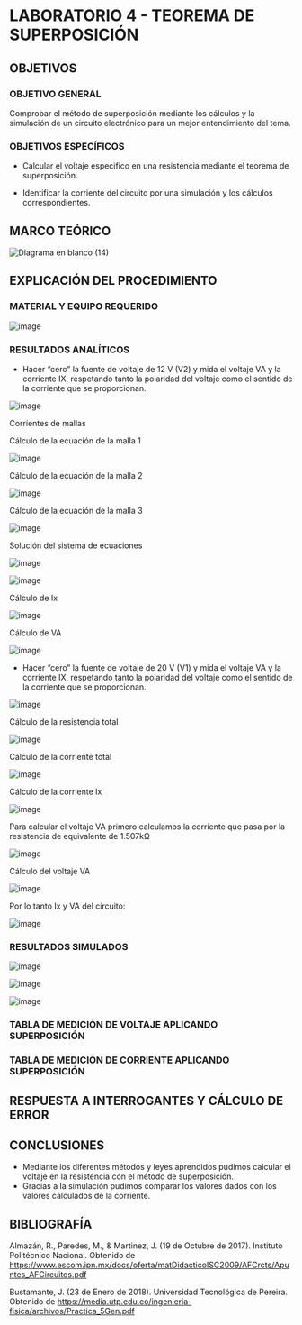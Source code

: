# LABORATORIO 4 - TEOREMA DE SUPERPOSICIÓN

## OBJETIVOS

### OBJETIVO GENERAL

Comprobar el método de superposición mediante los cálculos y la simulación de un circuito electrónico para un mejor entendimiento del tema.

### OBJETIVOS ESPECÍFICOS

- Calcular el voltaje especifico en una resistencia mediante el teorema de superposición.

- Identificar la corriente del circuito por una simulación y los cálculos correspondientes.

## MARCO TEÓRICO

![Diagrama en blanco (14)](https://user-images.githubusercontent.com/105606339/176924262-4e7bf95b-4a6a-4aa9-ae8e-8c807e9b7940.png)

## EXPLICACIÓN DEL PROCEDIMIENTO

### MATERIAL Y EQUIPO REQUERIDO

![image](https://user-images.githubusercontent.com/105606339/176924482-d94ff0db-94c2-4fc5-8cb6-cf1b5cdbf972.png)

### RESULTADOS ANALÍTICOS

- Hacer “cero” la fuente de voltaje de 12 V (V2) y mida el voltaje VA y la corriente IX, respetando tanto la polaridad del voltaje como el sentido de la corriente que se proporcionan. 

![image](https://user-images.githubusercontent.com/105606339/176928135-521379a3-77f1-4c9f-ac07-cb97e4359f0b.png)

Corrientes de mallas

Cálculo de la ecuación de la malla 1

![image](https://user-images.githubusercontent.com/105606339/176928411-bade2086-ce20-4523-a77a-588c8d00ee66.png)

Cálculo de la ecuación de la malla 2

![image](https://user-images.githubusercontent.com/105606339/176928488-60ef431b-50dc-4789-850f-bf0b38a178e7.png)

Cálculo de la ecuación de la malla 3

![image](https://user-images.githubusercontent.com/105606339/176928673-b1f10296-e32c-4e1e-9f0a-c06dee80e4ed.png)

Solución del sistema de ecuaciones

![image](https://user-images.githubusercontent.com/105606339/176930349-42dcad02-4f33-483c-b131-844d5b6ca051.png)

![image](https://user-images.githubusercontent.com/105606339/176931338-dfaf81e4-f669-4768-8a88-47eca3bd51dc.png)


Cálculo de Ix

![image](https://user-images.githubusercontent.com/105606339/176931374-a5e7be61-9b5f-4d78-b353-1b9dc6bfadaa.png)

Cálculo de VA

![image](https://user-images.githubusercontent.com/105606339/176931682-056787d9-547d-4832-9f4f-242b20d7e2de.png)

- Hacer “cero” la fuente de voltaje de 20 V (V1) y mida el voltaje VA y la corriente IX, respetando tanto la polaridad del voltaje como el sentido de la corriente que se proporcionan.

![image](https://user-images.githubusercontent.com/105606339/176932868-0e71ab5c-215d-4df6-b300-a4e561eaa4cc.png)

Cálculo de la resistencia total

![image](https://user-images.githubusercontent.com/105606339/176933271-64027a72-e6e5-449c-8ba2-b75c462c724a.png)

Cálculo de la corriente total

![image](https://user-images.githubusercontent.com/105606339/176933343-15485712-c307-457f-8a3a-e72f90be7bef.png)

Cálculo de la corriente Ix

![image](https://user-images.githubusercontent.com/105606339/176933643-7dcf1f40-1375-418c-8839-28bb7bec90c2.png)

Para calcular el voltaje VA primero calculamos la corriente que pasa por la resistencia de equivalente de 1.507kΩ

![image](https://user-images.githubusercontent.com/105606339/176934417-56a1beff-ed6b-4487-96a0-ecd297d7bb35.png)

Cálculo del voltaje VA

![image](https://user-images.githubusercontent.com/105606339/176934481-16ac73b9-10da-4fab-ab19-c2cc434d686a.png)


Por lo tanto Ix y VA del circuito:

![image](https://user-images.githubusercontent.com/105606339/176935824-c46de3a6-a401-4669-a1d8-327f3ce24d48.png)

### RESULTADOS SIMULADOS

![image](https://user-images.githubusercontent.com/105606339/176926156-4bbb3089-9a26-4965-bdb7-f6d20fe4f8d5.png)

![image](https://user-images.githubusercontent.com/105606339/176926523-cb3a300b-d893-49ca-85d0-4b9de68163d8.png)

![image](https://user-images.githubusercontent.com/105606339/176927071-2dc39f3c-136f-409d-8d4f-7454054d10f5.png)


### TABLA DE MEDICIÓN DE VOLTAJE APLICANDO SUPERPOSICIÓN
### TABLA DE MEDICIÓN DE CORRIENTE APLICANDO SUPERPOSICIÓN


## RESPUESTA A INTERROGANTES Y CÁLCULO DE ERROR

## CONCLUSIONES

- Mediante los diferentes métodos y leyes aprendidos pudimos calcular el voltaje en la resistencia con el método de superposición.
- Gracias a la simulación pudimos comparar los valores dados con los valores calculados de la corriente.

## BIBLIOGRAFÍA

Almazán, R., Paredes, M., & Martinez, J. (19 de Octubre de 2017). Instituto Politécnico Nacional. Obtenido de https://www.escom.ipn.mx/docs/oferta/matDidacticoISC2009/AFCrcts/Apuntes_AFCircuitos.pdf

Bustamante, J. (23 de Enero de 2018). Universidad Tecnológica de Pereira. Obtenido de https://media.utp.edu.co/ingenieria-fisica/archivos/Practica_5Gen.pdf











